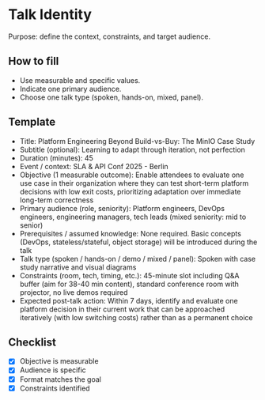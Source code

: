 # Talk Identity
Purpose: define the context, constraints, and target audience.

## How to fill
- Use measurable and specific values.
- Indicate one primary audience.
- Choose one talk type (spoken, hands-on, mixed, panel).

## Template
- Title: Platform Engineering Beyond Build-vs-Buy: The MinIO Case Study
- Subtitle (optional): Learning to adapt through iteration, not perfection
- Duration (minutes): 45
- Event / context: SLA & API Conf 2025 - Berlin
- Objective (1 measurable outcome): Enable attendees to evaluate one use case in their organization where they can test short-term platform decisions with low exit costs, prioritizing adaptation over immediate long-term correctness
- Primary audience (role, seniority): Platform engineers, DevOps engineers, engineering managers, tech leads (mixed seniority: mid to senior)
- Prerequisites / assumed knowledge: None required. Basic concepts (DevOps, stateless/stateful, object storage) will be introduced during the talk
- Talk type (spoken / hands-on / demo / mixed / panel): Spoken with case study narrative and visual diagrams
- Constraints (room, tech, timing, etc.): 45-minute slot including Q&A buffer (aim for 38-40 min content), standard conference room with projector, no live demos required
- Expected post-talk action: Within 7 days, identify and evaluate one platform decision in their current work that can be approached iteratively (with low switching costs) rather than as a permanent choice

## Checklist
- [x] Objective is measurable
- [x] Audience is specific
- [x] Format matches the goal
- [x] Constraints identified
